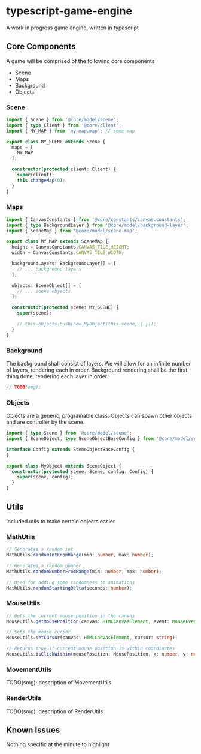 # typescript-game-engine
A work in progress game engine, written in typescript

## Core Components
A game will be comprised of the following core components
- Scene
- Maps
- Background
- Objects

### Scene
```TypeScript
import { Scene } from '@core/model/scene';
import { type Client } from '@core/client';
import { MY_MAP } from 'my-map.map'; // some map

export class MY_SCENE extends Scene {
  maps = [
    MY_MAP
  ];

  constructor(protected client: Client) {
    super(client);
    this.changeMap(0);
  }
}
```

### Maps
```TypeScript
import { CanvasConstants } from '@core/constants/canvas.constants';
import { type BackgroundLayer } from '@core/model/background-layer';
import { SceneMap } from '@core/model/scene-map';

export class MY_MAP extends SceneMap {
  height = CanvasConstants.CANVAS_TILE_HEIGHT;
  width = CanvasConstants.CANVAS_TILE_WIDTH;

  backgroundLayers: BackgroundLayer[] = [
    // ... background layers
  ];

  objects: SceneObject[] = [
    // ... scene objects
  ];

  constructor(protected scene: MY_SCENE) {
    super(scene);

    // this.objects.push(new MyObject(this.scene, { }));
  }
}
```

### Background
The background shall consist of layers. We will allow for an infinite number of layers, rendering each in order. Background rendering shall be the first thing done, rendering each layer in order.

```TypeScript
// TODO(smg):  
```

### Objects
Objects are a generic, programable class. Objects can spawn other objects and are controller by the scene.

```TypeScript
import { type Scene } from '@core/model/scene';
import { SceneObject, type SceneObjectBaseConfig } from '@core/model/scene-object';

interface Config extends SceneObjectBaseConfig {
}

export class MyObject extends SceneObject {
  constructor(protected scene: Scene, config: Config) {
    super(scene, config);
  }
}
```

## Utils
Included utils to make certain objects easier

### MathUtils
```TypeScript
// Generates a random int
MathUtils.randomIntFromRange(min: number, max: number);
```

```TypeScript
// Generates a random number
MathUtils.randomNumberFromRange(min: number, max: number);
```

```TypeScript
// Used for adding some randomness to animations
MathUtils.randomStartingDelta(seconds: number);
```

### MouseUtils
```TypeScript
// Gets the current mouse position in the canvas
MouseUtils.getMousePosition(canvas: HTMLCanvasElement, event: MouseEvent);
```

```TypeScript
// Sets the mouse cursor
MouseUtils.setCursor(canvas: HTMLCanvasElement, cursor: string);
```

```TypeScript
// Returns true if current mouse position is within coordinates
MouseUtils.isClickWithin(mousePosition: MousePosition, x: number, y: number, width: number, height: number);
```

### MovementUtils
TODO(smg): description of MovementUtils

### RenderUtils
TODO(smg): description of RenderUtils

## Known Issues
Nothing specific at the minute to highlight